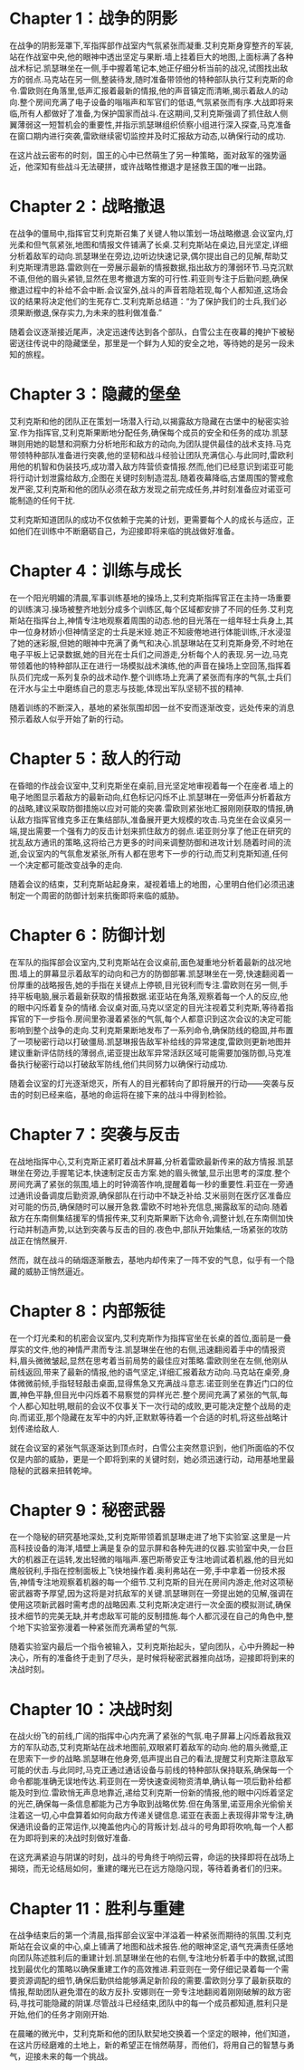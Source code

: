 # Chapter 1：战争的阴影

在战争的阴影笼罩下,军指挥部作战室内气氛紧张而凝重.艾利克斯身穿整齐的军装,站在作战室中央,他的眼神中透出坚定与果断.墙上挂着巨大的地图,上面标满了各种战术标记.凯瑟琳坐在一侧,手中握着笔记本,她正仔细分析当前的战况,试图找出敌方的弱点.马克站在另一侧,整装待发,随时准备带领他的特种部队执行艾利克斯的命令.雷欧则在角落里,低声汇报着最新的情报,他的声音镇定而清晰,揭示着敌人的动向.整个房间充满了电子设备的嗡嗡声和军官们的低语,气氛紧张而有序.大战即将来临,所有人都做好了准备,为保护国家而战斗.在这期间,艾利克斯强调了抓住敌人侧翼薄弱这一短暂机会的重要性,并指示凯瑟琳组织侦察小组进行深入探查,马克准备在窗口期内进行突袭,雷欧继续密切监控并及时汇报敌方动态,以确保行动的成功.

在这片战云密布的时刻，国王的心中已然萌生了另一种策略，面对敌军的强势逼近，他深知有些战斗无法硬拼，或许战略性撤退才是拯救王国的唯一出路。

# Chapter 2：战略撤退

在战争的僵局中,指挥官艾利克斯召集了关键人物以策划一场战略撤退.会议室内,灯光柔和但气氛紧张,地图和情报文件铺满了长桌.艾利克斯站在桌边,目光坚定,详细分析着敌军的动向.凯瑟琳坐在旁边,边听边快速记录,偶尔提出自己的见解,帮助艾利克斯理清思路.雷欧则在一旁展示最新的情报数据,指出敌方的薄弱环节.马克沉默不语,但他的眉头紧锁,显然在思考撤退方案的可行性.莉亚则专注于后勤问题,确保撤退过程中的补给不会中断.会议室外,战斗的声音若隐若现,每个人都知道,这场会议的结果将决定他们的生死存亡.艾利克斯总结道：“为了保护我们的士兵,我们必须果断撤退,保存实力,为未来的胜利做准备.”

随着会议逐渐接近尾声，决定迅速传达到各个部队，白雪公主在夜幕的掩护下被秘密送往传说中的隐藏堡垒，那里是一个鲜为人知的安全之地，等待她的是另一段未知的旅程。

# Chapter 3：隐藏的堡垒

艾利克斯和他的团队正在策划一场潜入行动,以揭露敌方隐藏在古堡中的秘密实验室.作为指挥官,艾利克斯果断地分配任务,确保每个成员的安全和任务的成功.凯瑟琳则用她的聪慧和洞察力分析地形和敌方的动向,为团队提供最佳的战术支持.马克带领特种部队准备进行突袭,他的坚韧和战斗经验让团队充满信心.与此同时,雷欧利用他的机智和伪装技巧,成功潜入敌方阵营侦查情报.然而,他们已经意识到诺亚可能将行动计划泄露给敌方,企图在关键时刻制造混乱.随着夜幕降临,古堡周围的警戒愈发严密,艾利克斯和他的团队必须在敌方发现之前完成任务,并时刻准备应对诺亚可能制造的任何干扰.

艾利克斯知道团队的成功不仅依赖于完美的计划，更需要每个人的成长与适应，正如他们在训练中不断磨砺自己，为迎接即将来临的挑战做好准备。

# Chapter 4：训练与成长

在一个阳光明媚的清晨,军事训练基地的操场上,艾利克斯指挥官正在主持一场重要的训练演习.操场被整齐地划分成多个训练区,每个区域都安排了不同的任务.艾利克斯站在指挥台上,神情专注地观察着周围的动态.他的目光落在一组年轻士兵身上,其中一位身材娇小但神情坚定的士兵是米娅.她正不知疲倦地进行体能训练,汗水浸湿了她的迷彩服,但她的眼神中充满了勇气和决心.凯瑟琳站在艾利克斯身旁,不时地在电子平板上记录数据,她的目光在士兵们之间游走,分析每个人的表现.另一边,马克带领着他的特种部队正在进行一场模拟战术演练,他的声音在操场上空回荡,指挥着队员们完成一系列复杂的战术动作.整个训练场上充满了紧张而有序的气氛,士兵们在汗水与尘土中磨练自己的意志与技能,体现出军队坚韧不拔的精神.

随着训练的不断深入，基地的紧张氛围却因一丝不安而逐渐改变，远处传来的消息预示着敌人似乎开始了新的行动。

# Chapter 5：敌人的行动

在昏暗的作战会议室中,艾利克斯坐在桌前,目光坚定地审视着每一个在座者.墙上的电子地图显示着敌方的最新动向,红色标记闪烁不止.凯瑟琳在一旁低声分析着敌方的战略,建议采取防御措施以应对可能的突袭.雷欧则紧张地汇报刚刚获取的情报,确认敌方指挥官维克多正在集结部队,准备展开更大规模的攻击.马克坐在会议桌另一端,提出需要一个强有力的反击计划来抓住敌方的弱点.诺亚则分享了他正在研究的扰乱敌方通讯的策略,这将给己方更多的时间来调整防御和进攻计划.随着时间的流逝,会议室内的气氛愈发紧张,所有人都在思考下一步的行动,而艾利克斯知道,任何一个决定都可能改变战争的走向.

随着会议的结束，艾利克斯站起身来，凝视着墙上的地图，心里明白他们必须迅速制定一个周密的防御计划来抗衡即将来临的威胁。

# Chapter 6：防御计划

在军队的指挥部会议室内,艾利克斯站在会议桌前,面色凝重地分析着最新的战况地图.墙上的屏幕显示着敌军的动向和己方的防御部署.凯瑟琳坐在一旁,快速翻阅着一份厚重的战略报告,她的手指在关键点上停顿,目光锐利而专注.雷欧则在另一侧,手持平板电脑,展示着最新获取的情报数据.诺亚站在角落,观察着每一个人的反应,他的眼中闪烁着复杂的情绪.会议桌对面,马克以坚定的目光注视着艾利克斯,等待着指挥官的下一步指令.房间里弥漫着紧张的气氛,每个人都意识到这次会议的决定可能影响到整个战争的走向.艾利克斯果断地发布了一系列命令,确保防线的稳固,并布置了一项秘密行动以打破僵局.凯瑟琳报告敌军补给线的异常速度,雷欧则更新地图并建议重新评估防线的薄弱点,诺亚提出敌军异常活跃区域可能需要加强防御,马克准备执行秘密行动以打破敌军防线,他们共同努力以确保行动成功.

随着会议室的灯光逐渐熄灭，所有人的目光都转向了即将展开的行动——突袭与反击的时刻已经来临，基地的命运将在接下来的战斗中得到检验。

# Chapter 7：突袭与反击

在战地指挥中心,艾利克斯正紧盯着战术屏幕,分析着雷欧最新传来的敌方情报.凯瑟琳坐在旁边,手握笔记本,快速制定反击方案.她的眉头微皱,显示出思考的深度.整个房间充满了紧张的氛围,墙上的时钟滴答作响,提醒着每一秒的重要性.莉亚在一旁通过通讯设备调度后勤资源,确保部队在行动中不缺乏补给.艾米丽则在医疗区准备应对可能的伤员,确保随时可以展开急救.雷欧不时地补充信息,揭露敌军的动向.随着敌方在东南侧集结援军的情报传来,艾利克斯果断下达命令,调整计划,在东南侧加快行动并制造声势,以达到突袭与反击的目的.夜色中,部队开始集结,一场紧张的攻防战正在悄然展开.

然而，就在战斗的硝烟逐渐散去，基地内却传来了一阵不安的气息，似乎有一个隐藏的威胁正悄然逼近。

# Chapter 8：内部叛徒

在一个灯光柔和的机密会议室内,艾利克斯作为指挥官坐在长桌的首位,面前是一叠厚实的文件,他的神情严肃而专注.凯瑟琳坐在他的右侧,迅速翻阅着手中的情报资料,眉头微微皱起,显然在思考着当前局势的最佳应对策略.雷欧则坐在左侧,他刚从前线返回,带来了最新的情报,他的语气坚定,详细汇报着敌方动向.马克站在桌旁,身体微微前倾,手指轻轻敲击桌面,显得焦急又充满战斗意志.诺亚则坐在靠近门口的位置,神色平静,但目光中闪烁着不易察觉的异样光芒.整个房间充满了紧张的气氛,每个人都心知肚明,眼前的会议不仅事关下一次行动的成败,更可能决定整个战局的走向.而诺亚,那个隐藏在友军中的内奸,正默默等待着一个合适的时机,将这些战略计划传递给敌人.

就在会议室的紧张气氛逐渐达到顶点时，白雪公主突然意识到，他们所面临的不仅仅是内部的威胁，更是一个即将到来的关键时刻，她必须迅速行动，动用基地里最隐秘的武器来扭转乾坤。

# Chapter 9：秘密武器

在一个隐秘的研究基地深处,艾利克斯带领着凯瑟琳走进了地下实验室.这里是一片高科技设备的海洋,墙壁上满是复杂的显示屏和各种先进的仪器.实验室中央,一台巨大的机器正在运转,发出轻微的嗡嗡声.塞巴斯蒂安正专注地调试着机器,他的目光如鹰般锐利,手指在控制面板上飞快地操作着.奥利弗站在一旁,手中拿着一份技术报告,神情专注地观察着机器的每一个细节.艾利克斯的目光在房间内游走,他对这项秘密武器寄予厚望,因为这将是对抗敌军的关键.凯瑟琳则在一旁提出她的见解,强调在使用这项新武器时需考虑的战略因素.艾利克斯决定进行一次全面的模拟测试,确保技术细节的完美无缺,并考虑敌军可能的反制措施.每个人都沉浸在自己的角色中,整个地下实验室弥漫着一种紧张而充满希望的气氛.

随着实验室内最后一个指令被输入，艾利克斯抬起头，望向团队，心中升腾起一种决心，所有的准备终于走到了尽头，是时候将秘密武器推向战场，迎接即将到来的决战时刻。

# Chapter 10：决战时刻

在战火纷飞的前线,广阔的指挥中心内充满了紧张的气氛.电子屏幕上闪烁着敌我双方的军队动态,艾利克斯站在战术地图前,双眼紧盯着敌军的动向.他的眉头微蹙,正在思索下一步的战略.凯瑟琳在他身旁,低声提出自己的看法,提醒艾利克斯注意敌军可能的伏击.与此同时,马克正通过通话设备与前线的特种部队保持联系,确保每一个命令都能准确无误地传达.莉亚则在一旁快速查阅物资清单,确认每一项后勤补给都能及时到位.雷欧悄无声息地靠近,递给艾利克斯一份新的情报,他的眼中闪烁着坚定的光芒,确保每一条信息都能为己方争取到战略优势.但在角落里,诺亚用余光偷偷关注着这一切,心中盘算着如何向敌方传递关键信息.诺亚在表面上表现得非常专注,确保通讯设备的正常运作,以掩盖他内心的背叛计划.战斗的号角即将吹响,每一个人都在为即将到来的决战时刻做好准备.

在这充满紧迫与阴谋的时刻，战斗的号角终于响彻云霄，命运的抉择即将在战场上揭晓，而无论结局如何，重建的曙光已在远方隐隐闪现，等待着勇者们的归来。

# Chapter 11：胜利与重建

在战争结束后的第一个清晨,指挥部会议室中洋溢着一种紧张而期待的氛围.艾利克斯站在会议桌的中心,桌上铺满了地图和战术报告.他的眼神坚定,语气充满责任感地向团队陈述胜利后的重建计划.凯瑟琳坐在他的右侧,专注地分析着手中的数据,试图找到最优化的策略以确保重建工作的高效推进.莉亚则在一旁仔细记录着每一个需要资源调配的细节,确保后勤供给能够满足新阶段的需要.雷欧则分享了最新获取的情报,帮助团队避免潜在的敌方反扑.安娜则在一旁专注地翻阅着刚刚破解的敌方密码,寻找可能隐藏的阴谋.尽管战斗已经结束,团队中的每一个成员都知道,胜利只是开始,他们的任务才刚刚开始.

在晨曦的微光中，艾利克斯和他的团队默契地交换着一个坚定的眼神，他们知道，在这片历经磨难的土地上，新的希望正在悄然萌芽，而他们，将用自己的智慧与勇气，迎接未来的每一个挑战。
